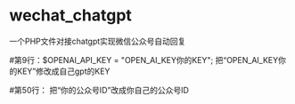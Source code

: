 # wechat_chatgpt
一个PHP文件对接chatgpt实现微信公众号自动回复

 
#第9行：$OPENAI_API_KEY = "OPEN_AI_KEY你的KEY";       把“OPEN_AI_KEY你的KEY”修改成自己gpt的KEY
 
 #第50行：<![CDATA[你的公众号ID]]>                      把“你的公众号ID”改成你自己的公众号ID



